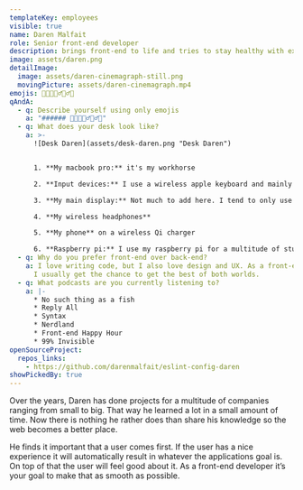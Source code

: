 ```yaml
---
templateKey: employees
visible: true
name: Daren Malfait
role: Senior front-end developer
description: brings front-end to life and tries to stay healthy with exercise
image: assets/daren.png
detailImage:
  image: assets/daren-cinemagraph-still.png
  movingPicture: assets/daren-cinemagraph.mp4
emojis: 👨‍💻🏸🚴‍♂️🏃‍♂️👶
qAndA:
  - q: Describe yourself using only emojis
    a: "###### 👨‍💻🏸🚴‍♂️🏃‍♂️👶"
  - q: What does your desk look like?
    a: >-
      ![Desk Daren](assets/desk-daren.png "Desk Daren")


      1. **My macbook pro:** it's my workhorse

      2. **Input devices:** I use a wireless apple keyboard and mainly the magic trackpad. Sometimes I use the magic mouse when I feel more like clicking than tapping.

      3. **My main display:** Not much to add here. I tend to only use one display at a time. That way my focus stays on the one thing. I use multiple if I'm actively comparing code.

      4. **My wireless headphones**

      5. **My phone** on a wireless Qi charger

      6. **Raspberry pi:** I use my raspberry pi for a multitude of stuff. It's amazing!
  - q: Why do you prefer front-end over back-end?
    a: I love writing code, but I also love design and UX. As a front-end developer
      I usually get the chance to get the best of both worlds.
  - q: What podcasts are you currently listening to?
    a: |-
      * No such thing as a fish
      * Reply All
      * Syntax
      * Nerdland
      * Front-end Happy Hour
      * 99% Invisible
openSourceProject:
  repos_links:
    - https://github.com/darenmalfait/eslint-config-daren
showPickedBy: true
---
```

Over the years, Daren has done projects for a multitude of companies ranging from small to big. That way he learned a lot in a small amount of time. Now there is nothing he rather does than share his knowledge so the web becomes a better place. 

He finds it important that a user comes first. If the user has a nice experience it will automatically result in whatever the applications goal is. On top of that the user will feel good about it. As a front-end developer it’s your goal to make that as smooth as possible.